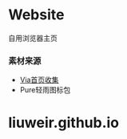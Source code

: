 # Website
自用浏览器主页

### 素材来源
* <a href = "https://leftshine.gitee.io/viaindex/">Via首页收集</a>
* Pure轻雨图标包
# liuweir.github.io
